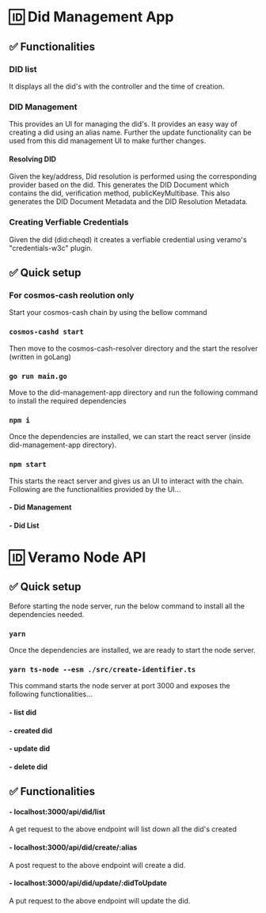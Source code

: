 # 🆔 Did Management App 

## ✅ Functionalities

### DID list

It displays all the did's with the controller and the time of creation.

### DID Management

This provides an UI for managing the did's.
It provides an easy way of creating a did using an alias name. Further the update functionality can be used from this did management UI to make further changes.

#### Resolving DID 

Given the key/address, Did resolution is performed using the corresponding provider based on the did. This generates the DID Document which contains the did, verification method, publicKeyMultibase. This also generates the DID Document Metadata and the DID Resolution Metadata.

### Creating Verfiable Credentials

Given the did (did:cheqd) it creates a verfiable credential using veramo's "credentials-w3c" plugin.

## ✅ Quick setup

### For cosmos-cash reolution only 

Start your cosmos-cash chain by using the bellow command

### `cosmos-cashd start`

Then move to the cosmos-cash-resolver directory and the start the resolver (written in goLang)

### `go run main.go`

Move to the did-management-app directory and run the following command to install the required dependencies

### `npm i`

Once the dependencies are installed, we can start the react server (inside did-management-app directory).

### `npm start`

This starts the react server and gives us an UI to interact with the chain. Following are the functionalities provided by the UI...

####    - Did Management
####    - Did List




# 🆔 Veramo Node API 

## ✅ Quick setup

Before starting the node server, run the below command to install all the dependencies needed.

### `yarn`

Once the dependencies are installed, we are ready to start the node server.

### `yarn ts-node --esm ./src/create-identifier.ts`

This command starts the node server at port 3000 and exposes the following functionalities...
####    - list did
####    - created did
####    - update did
####    - delete did

## ✅ Functionalities

#### - localhost:3000/api/did/list

A get request to the above endpoint will list down all the did's created

#### - localhost:3000/api/did/create/:alias

A post request to the above endpoint will create a did.

#### - localhost:3000/api/did/update/:didToUpdate

A put request to the above endpoint will update the did.

